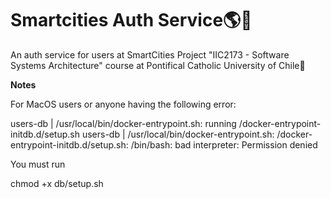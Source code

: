 # Smartcities Auth Service:earth_americas::city_sunset:
An auth service for users at SmartCities Project "IIC2173 - Software Systems Architecture" course at Pontifical Catholic University of Chile👤


**Notes**

For MacOS users or anyone having the following error:

users-db | /usr/local/bin/docker-entrypoint.sh: running /docker-entrypoint-initdb.d/setup.sh
users-db | /usr/local/bin/docker-entrypoint.sh: /docker-entrypoint-initdb.d/setup.sh: /bin/bash: bad interpreter: Permission denied

You must run 

chmod +x db/setup.sh